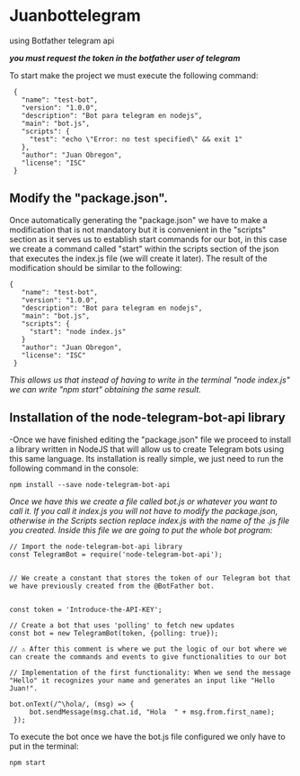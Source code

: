 # Juanbottelegram
using Botfather telegram api

***you must request the token in the botfather user of telegram***

To start make the project we must execute the following command:

```
 {
   "name": "test-bot",
   "version": "1.0.0",
   "description": "Bot para telegram en nodejs",
   "main": "bot.js",
   "scripts": {
     "test": "echo \"Error: no test specified\" && exit 1"
   },
   "author": "Juan Obregon",
   "license": "ISC"
 }

```

## Modify the "package.json".

Once automatically generating the "package.json" we have to make a modification that is not mandatory but it is convenient in the "scripts" section as it serves us to establish start commands for our bot, in this case we create a command called "start" within the scripts section of the json that executes the index.js file (we will create it later). The result of the modification should be similar to the following:

```
{
   "name": "test-bot",
   "version": "1.0.0",
   "description": "Bot para telegram en nodejs",
   "main": "bot.js",
   "scripts": {
     "start": "node index.js"
   }
   "author": "Juan Obregon",
   "license": "ISC"
 }
```
*This allows us that instead of having to write in the terminal "node index.js" we can write "npm start" obtaining the same result.*

 ## Installation of the node-telegram-bot-api library
-Once we have finished editing the "package.json" file we proceed to install a library written in NodeJS that will allow us to create Telegram bots using this same language. Its installation is really simple, we just need to run the following command in the console:

```
npm install --save node-telegram-bot-api

```

*Once we have this we create a file called bot.js or whatever you want to call it. If you call it index.js you will not have to modify the package.json, otherwise in the Scripts section replace index.js with the name of the .js file you created. Inside this file we are going to put the whole bot program:*
```
// Import the node-telegram-bot-api library 
const TelegramBot = require('node-telegram-bot-api');


// We create a constant that stores the token of our Telegram bot that we have previously created from the @BotFather bot.


const token = 'Introduce-the-API-KEY';

// Create a bot that uses 'polling' to fetch new updates
const bot = new TelegramBot(token, {polling: true});

// ⚠️ After this comment is where we put the logic of our bot where we can create the commands and events to give functionalities to our bot

// Implementation of the first functionality: When we send the message "Hello" it recognizes your name and generates an input like "Hello Juan!".

bot.onText(/^\hola/, (msg) => {
     bot.sendMessage(msg.chat.id, "Hola  " + msg.from.first_name);
 });
```
To execute the bot once we have the bot.js file configured we only have to put in the terminal:
```
npm start
```




